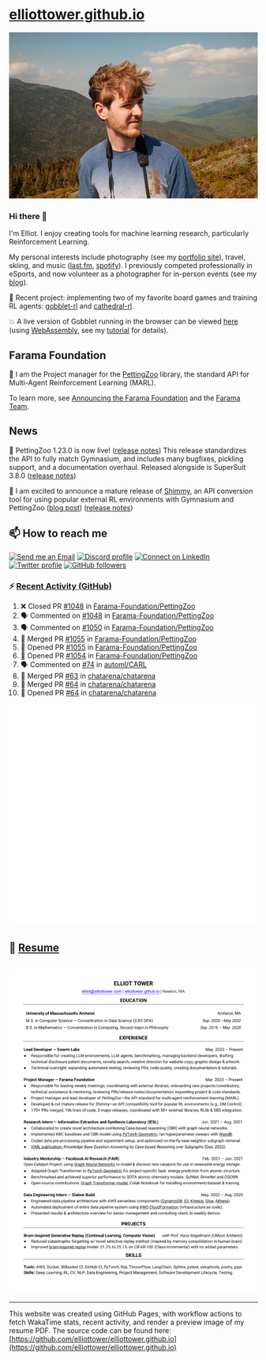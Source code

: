 # [elliottower.github.io](https://github.com/elliottower/elliottower.github.io)

[![A wild Elliot on Mt Washington](https://raw.githubusercontent.com/elliottower/elliottower.github.io/main/src/jpg/DSCF7539-600px.jpg?raw=true)](https://raw.githubusercontent.com/elliottower/elliottower.github.io/main/src/jpg/DSCF7539.jpg?raw=true)

### Hi there 👋

I'm Elliot. I enjoy creating tools for machine learning research, particularly Reinforcement Learning.

My personal interests include photography (see my [portfolio site](https://www.elliottower.com/)), travel, skiing, and music ([last.fm](https://www.last.fm/user/ajsdlfkwer), [spotify](https://open.spotify.com/user/12132818380)). I previously competed professionally in eSports, and now volunteer as a photographer for in-person events (see my [blog](https://www.elliottower.com/stories/?category=events)).

🤖 Recent project: implementing two of my favorite board games and training RL agents: [gobblet-rl](https://github.com/elliottower/gobblet-rl) and [cathedral-rl](https://github.com/elliottower/cathedral-rl). 

💥 A live version of Gobblet running in the browser can be viewed [here](https://elliottower.github.io/gobblet-rl/) (using [WebAssembly](https://webassembly.org/), see my [tutorial](https://github.com/elliottower/gobblet-rl/blob/main/tutorials/WebAssembly/web_assembly.md) for details).

## Farama Foundation

🚀 I am the Project manager for the [PettingZoo](https://github.com/Farama-Foundation/PettingZoo) library, the standard API for Multi-Agent Reinforcement Learning (MARL). 

To learn more, see [Announcing the Farama Foundation](https://farama.org/Announcing-The-Farama-Foundation) and the [Farama Team](https://farama.org/team).

## News

🎉 PettingZoo 1.23.0 is now live! ([release notes](https://github.com/Farama-Foundation/PettingZoo/releases/tag/1.23.0)) This release standardizes the API to fully match Gymnasium, and includes many bugfixes, pickling support, and a documentation overhaul. Released alongside is SuperSuit 3.8.0 ([release notes](https://github.com/Farama-Foundation/SuperSuit/releases/tag/3.8.0)) 

<!-- ![GitHub Release Date](https://img.shields.io/github/release-date/Farama-Foundation/PettingZoo) -->

🎉 I am excited to announce a mature release of [Shimmy](https://github.com/Farama-Foundation/Shimmy), an API conversion tool for using popular external RL environments with Gymnasium and PettingZoo ([blog post](https://farama.org/Announcing-Shimmy)) ([release notes](https://github.com/Farama-Foundation/Shimmy/releases/tag/v1.0.0)) 

## 📫 How to reach me

 [![Send me an Email](https://img.shields.io/badge/email-elliot%40elliottower.com-blue)](mailto:elliot@elliottower.com)
 [![Discord profile](https://img.shields.io/badge/Discord-7289DA?style=flat&logo=discord&logoColor=white)](https://discord.com/users/83091537923145728)
 [![Connect on LinkedIn](https://img.shields.io/badge/--linkedin?label=LinkedIn&logo=LinkedIn&style=social)](https://www.linkedin.com/in/elliot-tower)
 [![Twitter profile](https://img.shields.io/twitter/follow/elliottower?style=social)](https://twitter.com/ElliotTower/)
 [![GitHub followers](https://img.shields.io/github/followers/elliottower?style=social)](https://github.com/elliottower/)

### ⚡ [Recent Activity (GitHub)](https://github.com/elliottower)

<!--START_SECTION:activity-->
1. ❌ Closed PR [#1048](https://github.com/Farama-Foundation/PettingZoo/pull/1048) in [Farama-Foundation/PettingZoo](https://github.com/Farama-Foundation/PettingZoo)
2. 🗣 Commented on [#1048](https://github.com/Farama-Foundation/PettingZoo/pull/1048#issuecomment-1675150297) in [Farama-Foundation/PettingZoo](https://github.com/Farama-Foundation/PettingZoo)
3. 🗣 Commented on [#1050](https://github.com/Farama-Foundation/PettingZoo/issues/1050#issuecomment-1674966700) in [Farama-Foundation/PettingZoo](https://github.com/Farama-Foundation/PettingZoo)
4. 🎉 Merged PR [#1055](https://github.com/Farama-Foundation/PettingZoo/pull/1055) in [Farama-Foundation/PettingZoo](https://github.com/Farama-Foundation/PettingZoo)
5. 💪 Opened PR [#1055](https://github.com/Farama-Foundation/PettingZoo/pull/1055) in [Farama-Foundation/PettingZoo](https://github.com/Farama-Foundation/PettingZoo)
6. 💪 Opened PR [#1054](https://github.com/Farama-Foundation/PettingZoo/pull/1054) in [Farama-Foundation/PettingZoo](https://github.com/Farama-Foundation/PettingZoo)
7. 🗣 Commented on [#74](https://github.com/automl/CARL/issues/74#issuecomment-1674887947) in [automl/CARL](https://github.com/automl/CARL)
8. 🎉 Merged PR [#63](https://github.com/chatarena/chatarena/pull/63) in [chatarena/chatarena](https://github.com/chatarena/chatarena)
9. 🎉 Merged PR [#64](https://github.com/chatarena/chatarena/pull/64) in [chatarena/chatarena](https://github.com/chatarena/chatarena)
10. 💪 Opened PR [#64](https://github.com/chatarena/chatarena/pull/64) in [chatarena/chatarena](https://github.com/chatarena/chatarena)
<!--END_SECTION:activity-->


<picture>
  <a href="https://metrics.lecoq.io/insights?user=elliottower">
   <img src="/github-metrics.svg" alt="Metrics">
  </a>
</picture>

## 📄 [Resume](https://elliottower.github.io/src/pdf/resume.pdf)

<!-- PDF-TO-MARKDOWN:START -->
![Page 1](src/png/page1.png "Page 1")
---
<!-- PDF-TO-MARKDOWN:END -->

----

This website was created using GitHub Pages, with workflow actions to fetch WakaTime stats, recent activity, and render a preview image of my resume PDF. The source code can be found here: [https://github.com/elliottower/elliottower.github.io](https://github.com/elliottower/elliottower.github.io)
